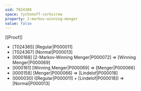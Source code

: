 ```yaml
---
uid: T024388
space: tychonoff-corkscrew
property: 2-markov-winning-menger
value: false
---
```

[[Proof]]

* [T024365] [Regular|P000011]
* [T024367] [Normal|P000013]
* [I000168] [2-Markov-Winning Menger|P000072] => [Winning Menger|P000069]
* [I000161] [Winning Menger|P000069] => [Menger|P000066]
* [I000158] [Menger|P000066] => [Lindelof|P000018]
* [I000030] ([Regular|P000011] + [Lindelof|P000018]) => [Normal|P000013]

